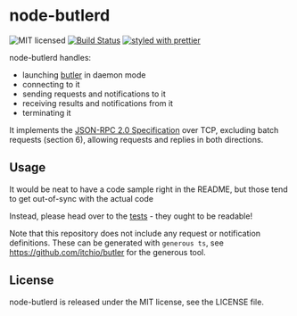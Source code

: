 # node-butlerd

![MIT licensed](https://img.shields.io/badge/license-MIT-blue.svg)
[![Build Status](https://travis-ci.org/itchio/node-butlerd.svg?branch=master)](https://travis-ci.org/itchio/node-butlerd)
[![styled with prettier](https://img.shields.io/badge/styled_with-prettier-ff69b4.svg)](https://github.com/prettier/prettier)

node-butlerd handles:

  * launching [butler](https://itch.io/docs/butler) in daemon mode
  * connecting to it
  * sending requests and notifications to it
  * receiving results and notifications from it
  * terminating it

It implements the [JSON-RPC 2.0 Specification](http://www.jsonrpc.org/specification)
over TCP, excluding batch requests (section 6), allowing requests and replies in both
directions.

## Usage

It would be neat to have a code sample right in the README, but those tend to
get out-of-sync with the actual code

Instead, please head over to the [tests](https://github.com/itchio/node-butlerd/tree/master/src/tests) - they ought to be readable!

Note that this repository does not include any request or notification definitions.
These can be generated with `generous ts`, see <https://github.com/itchio/butler> for
the generous tool.

## License

node-butlerd is released under the MIT license, see the LICENSE file.
